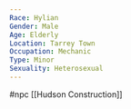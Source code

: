 ```yaml
---
Race: Hylian
Gender: Male
Age: Elderly
Location: Tarrey Town
Occupation: Mechanic
Type: Minor
Sexuality: Heterosexual
---
```

 #npc [[Hudson Construction]]

